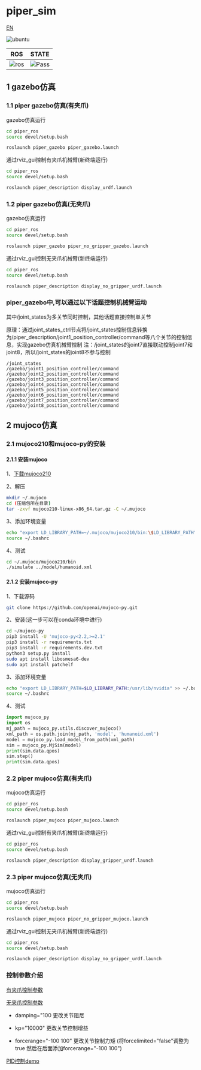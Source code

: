 # piper_sim

[EN](README(EN).md)

![ubuntu](https://img.shields.io/badge/Ubuntu-20.04-orange.svg)

|ROS |STATE|
|---|---|
|![ros](https://img.shields.io/badge/ROS-noetic-blue.svg)|![Pass](https://img.shields.io/badge/Pass-blue.svg)|

## 1 gazebo仿真

### 1.1 piper gazebo仿真(有夹爪)

gazebo仿真运行

```bash
cd piper_ros
source devel/setup.bash
```

```bash
roslaunch piper_gazebo piper_gazebo.launch
```

通过rviz_gui控制有夹爪机械臂(新终端运行)

```bash
cd piper_ros
source devel/setup.bash
```

```bash
roslaunch piper_description display_urdf.launch
```

### 1.2 piper gazebo仿真(无夹爪)

gazebo仿真运行

```bash
cd piper_ros
source devel/setup.bash
```

```bash
roslaunch piper_gazebo piper_no_gripper_gazebo.launch
```

通过rviz_gui控制无夹爪机械臂(新终端运行)

```bash
cd piper_ros
source devel/setup.bash
```

```bash
roslaunch piper_description display_no_gripper_urdf.launch
```

### piper_gazebo中,可以通过以下话题控制机械臂运动

其中/joint_states为多关节同时控制，其他话题直接控制单关节

原理：通过joint_states_ctrl节点将/joint_states控制信息转换为/piper_description/joint1_position_controller/command等八个关节的控制信息，实现gazebo仿真机械臂控制
注：/joint_states的joint7直接联动控制joint7和joint8，所以/joint_states的joint8不参与控制

```text
/joint_states
/gazebo/joint1_position_controller/command
/gazebo/joint2_position_controller/command
/gazebo/joint3_position_controller/command
/gazebo/joint4_position_controller/command
/gazebo/joint5_position_controller/command
/gazebo/joint6_position_controller/command
/gazebo/joint7_position_controller/command
/gazebo/joint8_position_controller/command
```

## 2 mujoco仿真

### 2.1 mujoco210和mujoco-py的安装

#### 2.1.1 安装mujoco

1、[下载mujoco210](https://github.com/google-deepmind/mujoco/releases/download/2.1.0/mujoco210-linux-x86_64.tar.gz)

2、解压

```bash
mkdir ~/.mujoco
cd (压缩包所在目录)
tar -zxvf mujoco210-linux-x86_64.tar.gz -C ~/.mujoco
```

3、添加环境变量

```bash
echo "export LD_LIBRARY_PATH=~/.mujoco/mujoco210/bin:\$LD_LIBRARY_PATH" >> ~/.bashrc
source ~/.bashrc
```

4、测试

```bash
cd ~/.mujoco/mujoco210/bin
./simulate ../model/humanoid.xml
```

#### 2.1.2 安装mujoco-py

1、下载源码

```bash
git clone https://github.com/openai/mujoco-py.git
```

2、安装(这一步可以在conda环境中进行)

```bash
cd ~/mujoco-py
pip3 install -U 'mujoco-py<2.2,>=2.1'
pip3 install -r requirements.txt
pip3 install -r requirements.dev.txt
python3 setup.py install
sudo apt install libosmesa6-dev
sudo apt install patchelf
```

3、添加环境变量

```bash
echo "export LD_LIBRARY_PATH=$LD_LIBRARY_PATH:/usr/lib/nvidia" >> ~/.bashrc
source ~/.bashrc
```

4、测试

```python
import mujoco_py
import os
mj_path = mujoco_py.utils.discover_mujoco()
xml_path = os.path.join(mj_path, 'model', 'humanoid.xml')
model = mujoco_py.load_model_from_path(xml_path)
sim = mujoco_py.MjSim(model)
print(sim.data.qpos)
sim.step()
print(sim.data.qpos)
```

### 2.2 piper mujoco仿真(有夹爪)

mujoco仿真运行

```bash
cd piper_ros
source devel/setup.bash
```

```bash
roslaunch piper_mujoco piper_mujoco.launch
```

通过rviz_gui控制有夹爪机械臂(新终端运行)

```bash
cd piper_ros
source devel/setup.bash
```

```bash
roslaunch piper_description display_gripper_urdf.launch
```

### 2.3 piper mujoco仿真(无夹爪)

mujoco仿真运行

```bash
cd piper_ros
source devel/setup.bash
```

```bash
roslaunch piper_mujoco piper_no_gripper_mujoco.launch
```

通过rviz_gui控制无夹爪机械臂(新终端运行)

```bash
cd piper_ros
source devel/setup.bash
```

```bash
roslaunch piper_description display_no_gripper_urdf.launch
```

### 控制参数介绍

[有夹爪控制参数](../piper_description/mujoco_model/piper_description.xml)

[无夹爪控制参数](../piper_description/mujoco_model/piper_no_gripper_description.xml)

- damping="100 更改关节阻尼

- kp="10000" 更改关节控制增益

- forcerange="-100 100" 更改关节控制力矩 (将forcelimited="false"调整为true 然后在后面添加forcerange="-100 100")

[PID控制demo](piper_mujoco/scripts/piper_mujoco_pid.py)
